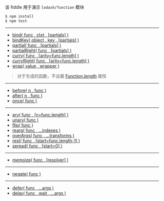 该 fiddle 用于演示 `lodash/function` 模块

```sh
$ npm install
$ npm test
```

---

- [bind( func , ctxt , [partials] )](https://lodash.com/docs#bind)
- [bindKey( object , key , [partials] )](https://lodash.com/docs#bindKey)
- [partial( func , [partials] )](https://lodash.com/docs#partial)
- [partialRight( func , [partials] )](https://lodash.com/docs#partialRight)
- [curry( func , [arity=func.length] )](https://lodash.com/docs#curry)
- [curryRight( func , [arity=func.length] )](https://lodash.com/docs#curryRight)
- [wrap( value , wrapper )](https://lodash.com/docs#wrap)

> 对于生成的函数，不设置 [Function.length](http://mzl.la/1qKB7Kq) 属性

---

- [before( n , func )](https://lodash.com/docs#before)
- [after( n , func )](https://lodash.com/docs#after)
- [once( func )](https://lodash.com/docs#once)

---

- [ary( func , [n=func.length] )](https://lodash.com/docs#ary)
- [unary( func )](https://lodash.com/docs#unary)
- [flip( func )](https://lodash.com/docs#flip)
- [rearg( func , ...indexes )](https://lodash.com/docs#rearg)
- [overArgs( func , ...transforms )](https://lodash.com/docs#overArgs)
- [rest( func , [start=func.length-1] )](https://lodash.com/docs#rest)
- [spread( func , [start=0] )](https://lodash.com/docs#spread)

---

- [memoize( func , [resolver] )](https://lodash.com/docs#memoize)

---

- [negate( func )](https://lodash.com/docs#negate)

---

- [defer( func , ...args )](https://lodash.com/docs#defer)
- [delay( func , wait , ...args )](https://lodash.com/docs#delay)
